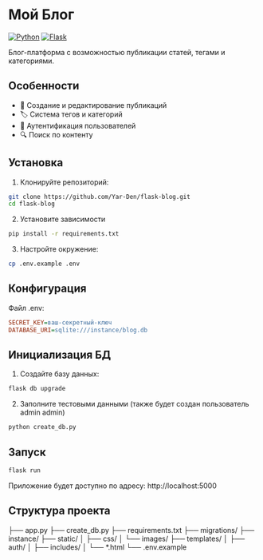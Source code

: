 # Мой Блог

[![Python](https://img.shields.io/badge/Python-3.10%2B-blue)](https://python.org)
[![Flask](https://img.shields.io/badge/Flask-2.3%2B-green)](https://flask.palletsprojects.com)

Блог-платформа с возможностью публикации статей, тегами и категориями.

## Особенности

- 📝 Создание и редактирование публикаций
- 🏷️ Система тегов и категорий
- 🔐 Аутентификация пользователей
- 🔍 Поиск по контенту

## Установка

1. Клонируйте репозиторий:
```bash
git clone https://github.com/Yar-Den/flask-blog.git
cd flask-blog
```
2. Установите зависимости
```bash
pip install -r requirements.txt
```
3. Настройте окружение:
```bash
cp .env.example .env
```

## Конфигурация
Файл .env:
```ini
SECRET_KEY=ваш-секретный-ключ
DATABASE_URI=sqlite:///instance/blog.db
```

## Инициализация БД
1. Создайте базу данных:
```bash
flask db upgrade
```
2. Заполните тестовыми данными (также будет создан пользователь admin admin)
```bash
python create_db.py
```

## Запуск
```bash
flask run
```
Приложение будет доступно по адресу: http://localhost:5000

## Структура проекта
├── app.py
├── create_db.py
├── requirements.txt
├── migrations/
├── instance/
├── static/
│   ├── css/
│   └── images/
├── templates/
│   ├── auth/
│   ├── includes/
│   └── *.html
└── .env.example